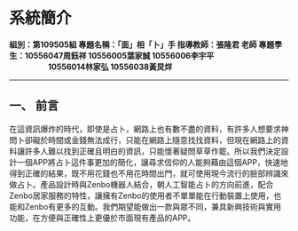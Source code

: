 # 系統簡介
**組別：第109505組
專題名稱：「面」相「卜」手
指導教師：張隆君 老師
專題學生：10556047周鈺祥 10556005葉家誠 10556006李宇平 
    　　　　　10556014林家弘 10556038黃炅烊**
         
---

## 一、	前言
在這資訊爆炸的時代，即使是占卜，網路上也有數不盡的資料，有許多人想要求神問卜卻礙於時間或金錢無法成行，只能在網路上隨意找找資料，但現在網路上的資料讓許多人難以找到正確且明白的資訊，只能懷著疑問草草作罷。所以我們決定設計一個APP將占卜這件事更加的簡化，讓尋求信仰的人能夠藉由這個APP，快速地得到正確的結果，既不用花錢也不用花時間出門，就可使用現今流行的臉部辨識來做占卜。產品設計時與Zenbo機器人結合，朝人工智能占卜的方向前進，配合Zenbo居家服務的特性，讓擁有Zenbo的使用者不單單能在行動裝置上使用，也能和Zenbo有更多的互動。我們期望能做出一款與眾不同，兼具新興技術與實用功能，在方便與正確性上更優於市面現有產品的APP。



